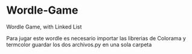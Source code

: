 # Wordle-Game
Wordle Game, with Linked List

Para jugar este wordle es necesario importar las librerias de Colorama y termcolor
guardar los dos archivos.py en una sola carpeta
